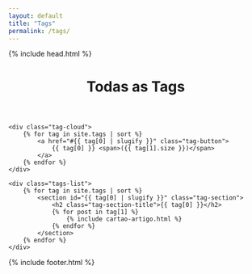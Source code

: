 ```yaml
---
layout: default
title: "Tags"
permalink: /tags/
---
```


{% include head.html %}

<main class="container">
    <header class="page-header">
        <h1 class="page-title">Todas as Tags</h1>
    </header>

    <div class="tag-cloud">
        {% for tag in site.tags | sort %}
            <a href="#{{ tag[0] | slugify }}" class="tag-button">
                {{ tag[0] }} <span>({{ tag[1].size }})</span>
            </a>
        {% endfor %}
    </div>

    <div class="tags-list">
        {% for tag in site.tags | sort %}
            <section id="{{ tag[0] | slugify }}" class="tag-section">
                <h2 class="tag-section-title">{{ tag[0] }}</h2>
                {% for post in tag[1] %}
                    {% include cartao-artigo.html %}
                {% endfor %}
            </section>
        {% endfor %}
    </div>
</main>

{% include footer.html %}
